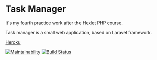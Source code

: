 # Task Manager

It's my fourth practice work after the Hexlet PHP course.

Task manager is a small web application, based on Laravel framework.

[Heroku](http://cw-task-manager.herokuapp.com/)

[![Maintainability](https://api.codeclimate.com/v1/badges/665c140fa7f97df611f2/maintainability)](https://codeclimate.com/github/sergey-ag/task-manager/maintainability)
[![Build Status](https://travis-ci.org/sergey-ag/task-manager.svg?branch=master)](https://travis-ci.org/sergey-ag/task-manager)
